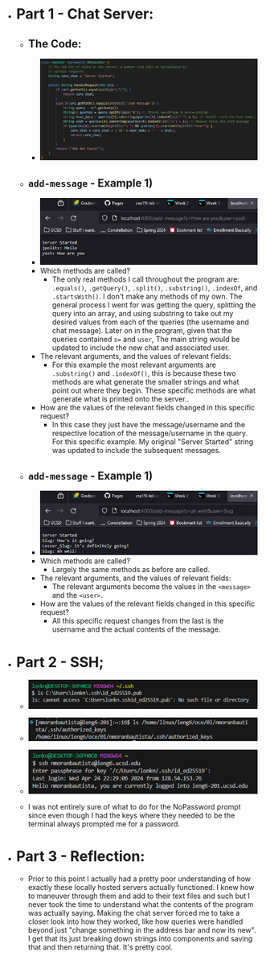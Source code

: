 * # Part 1 - Chat Server:
  * ## The Code:
    * ![Image](Code.PNG)
  * ## `add-message` - Example 1) 
    * ![Image](SC1.PNG)
    * Which methods are called?
      * The only real methods I call throughout the program are: `.equals()`, `.getQuery()`, `.split()`, `.substring()`, `.indexOf`, and `.startsWith()`. I don't make any methods of my own. The general process I went for was getting the query, splitting the query into an array, and using substring to take out my desired values from each of the queries (the username and chat message). Later on in the program, given that the queries contained `s=` and `user`, The main string would be updated to include the new chat and associated user. 
    * The relevant arguments, and the values of relevant fields:
      * For this example the most relevant arguments are `.substring()` and `.indexOf()`, this is because these two methods are what generate the smaller strings and what point out where they begin. These specific methods are what generate what is printed onto the server.. 
    * How are the values of the relevant fields changed in this specific request?
      * In this case they just have the message/username and the respective location of the message/username in the query.  
      For this specific example. My original "Server Started" string was updated to include the subsequent messages. 
  * ## `add-message` - Example 1)
    * ![Image](SC2.PNG)
    * Which methods are called?
      * Largely the same methods as before are called. 
    * The relevant arguments, and the values of relevant fields:
      * The relevant arguments become the values in the `<message>` and the `<user>`. 
    * How are the values of the relevant fields changed in this specific request?
      * All this specific request changes from the last is the username and the actual contents of the message. 
* # Part 2 - SSH;
  *  ![Image](LSPrivateKey.PNG)
  *  ![Image](LSPublicKey.PNG)
  *  ![Image](NoPassword.PNG)
 
  *  I was not entirely sure of what to do for the NoPassword prompt since even though I had the keys where they needed to be the terminal always prompted me for a password. 

* # Part 3 - Reflection:
  * Prior to this point I actually had a pretty poor understanding of how exactly these locally hosted servers actually functioned. I knew how to maneuver through them and add to their text files and such but I never took the time to understand what the contents of the program was actually saying. Making the chat server forced me to take a closer look into how they worked, like how queries were handled beyond just "change something in the address bar and now its new". I get that its just breaking down strings into components and saving that and then returning that. It's pretty cool. 

